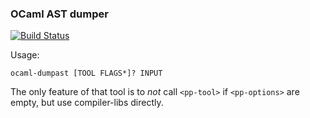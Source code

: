 ### OCaml AST dumper

[![Build Status](https://travis-ci.org/samoht/ocaml-dumpast.svg?branch=master)](https://travis-ci.org/samoht/ocaml-dumpast)

Usage:

```
ocaml-dumpast [TOOL FLAGS*]? INPUT
```

The only feature of that tool is to *not* call `<pp-tool>` if
`<pp-options>` are empty, but use compiler-libs directly.
